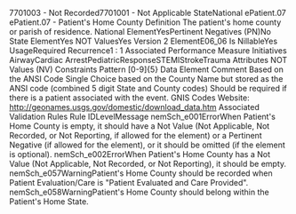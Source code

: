 

7701003 - Not Recorded7701001 - Not Applicable
StateNational
ePatient.07
ePatient.07 - Patient's Home County
Definition
The patient's home county or parish of residence.
National ElementYesPertinent Negatives (PN)No
State ElementYes
NOT ValuesYes
Version 2 ElementE06_06
Is NillableYes
UsageRequired
Recurrence1 : 1
Associated Performance Measure Initiatives
AirwayCardiac ArrestPediatricResponseSTEMIStrokeTrauma
Attributes
NOT Values (NV)
Constraints
Pattern
[0-9]{5}
Data Element Comment
Based on the ANSI Code Single Choice based on the County Name but stored as the ANSI code (combined 5 digit State and
County codes) Should be required if there is a patient associated with the event. 
GNIS Codes Website: http://geonames.usgs.gov/domestic/download_data.htm
Associated Validation Rules
Rule IDLevelMessage
nemSch_e001ErrorWhen Patient's Home County is empty, it should have a Not Value (Not Applicable, Not
Recorded, or Not Reporting, if allowed for the element) or a Pertinent Negative (if allowed for the
element), or it should be omitted (if the element is optional).
nemSch_e002ErrorWhen Patient's Home County has a Not Value (Not Applicable, Not Recorded, or Not Reporting),
it should be empty.
nemSch_e057WarningPatient's Home County should be recorded when Patient Evaluation/Care is "Patient Evaluated
and Care Provided".
nemSch_e058WarningPatient's Home County should belong within the Patient's Home State.